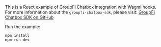 This is a React example of GroupFi Chatbox integration with Wagmi hooks. For more information about the `groupfi-chatbox-sdk`, please visit: [GroupFi Chatbox SDK on GitHub](https://github.com/TanglePay/GroupFi-Chatbox/tree/dev/packages/sdk)

Run the example:

```
npm install
npm run dev
```